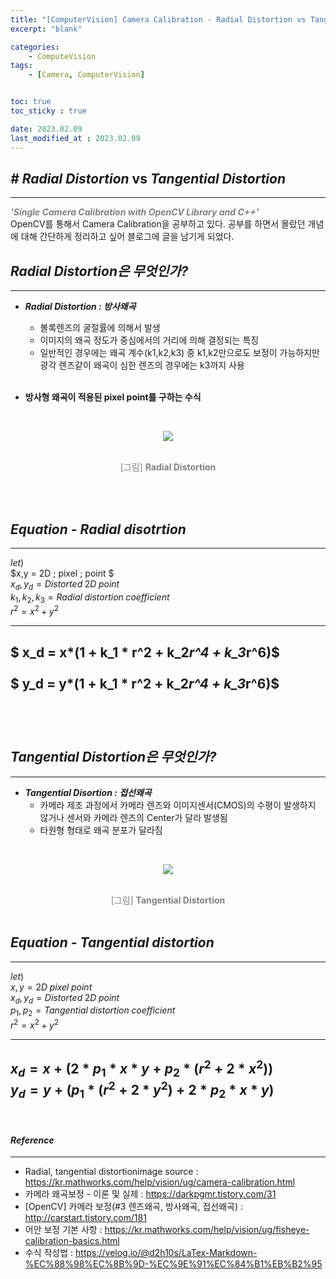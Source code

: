 ```yaml
---
title: "[ComputerVision] Camera Calibration - Radial Distortion vs Tangential Distortion"
excerpt: "blank"

categories:
    - ComputeVision
tags:
    - [Camera, ComputerVision]


toc: true
toc_sticky : true

date: 2023.02.09
last_modified_at : 2023.02.09
---
```

## ***#*** ***Radial Distortion*** vs ***Tangential Distortion***
---
<span style="color:gray">***'Single Camera Calibration with OpenCV Library and C++'***</span></br>
OpenCV를 통해서 Camera Calibration을 공부하고 있다.
공부를 하면서 몰랐던 개념에 대해 간단하게 정리하고 싶어 블로그에 글을 남기게 되었다.
<br>

## ***Radial Distortion은 무엇인가?***
---

* ***Radial Distortion : 방사왜곡***
    * 볼록렌즈의 굴절률에 의해서 발생
    * 이미지의 왜곡 정도가 중심에서의 거리에 의해 결정되는 특징
    * 일반적인 경우에는 왜곡 계수(k1,k2,k3) 중 k1,k2만으로도 보정이 가능하지만 광각 렌즈같이 왜곡이 심한 렌즈의 경우에는 k3까지 사용
<br></br>

* **방사형 왜곡이 적용된 pixel point를 구하는 수식**  




<br><p align="center"><img src='https://user-images.githubusercontent.com/41114834/217764277-44095c90-9c34-462e-8fdc-ee529a779b17.png'></p></br>
    <center><span style="color:gray">[그림] **Radial Distortion**</span></center>

<br></br>
## ***Equation - Radial disotrtion***
-----
$let)$                                                 <br>
$x,y           = 2D \; pixel \; point  $               <br>
$x_d, y_d = Distorted \; 2D \; point$                  <br>
$k_1,k_2,k_3 =Radial \;distortion \;coefficient$       <br>
$r^2 = x^2+y^2$                                        <br>


---
$ x_d = x*(1 + k_1 * r^2 + k_2*r^4 + k_3*r^6)$         <br></br>
$ y_d = y*(1 + k_1 * r^2 + k_2*r^4 + k_3*r^6)$         <br></br>
---

<br>

## ***Tangential Distortion은 무엇인가?***
---
* ***Tangential Disortion : 접선왜곡***
    * 카메라 제조 과정에서 카메라 렌즈와 이미지센서(CMOS)의 수평이 발생하지 않거나 센서와 카메라 렌즈의 Center가 달라 발생됨
    * 타원형 형태로 왜곡 분포가 달라짐


<br><p align="center"><img src='https://user-images.githubusercontent.com/41114834/217755726-ede4cedc-e17b-4bb7-a720-c358ac2ed59e.png'></p></br>
    <center><span style="color:gray">[그림] **Tangential Distortion**</span></center>
  <br>

## ***Equation - Tangential distortion***
---

$let)$                                                  <br>
$x,y           = 2D \; pixel \;point$                    <br>
$x_d, y_d = Distorted \; 2D \; point$                   <br>
$p_1,p_2 = Tangential \;distortion \;coefficient$       <br>
$r^2 = x^2+y^2$                                         <br>

---

$x_d = x + (2 * p_1 * x * y + p_2 * (r^2 + 2*x^2))$      <br>
$y_d = y + (p_1 * (r^2 + 2* y^2) + 2 * p_2 * x * y)$     <br>
---

 












<br>
   
#### ***Reference***
---
* Radial, tangential distortionimage source : https://kr.mathworks.com/help/vision/ug/camera-calibration.html
* 카메라 왜곡보정 - 이론 및 실제 : https://darkpgmr.tistory.com/31
* [OpenCV] 카메라 보정(#3 렌즈왜곡, 방사왜곡, 접선왜곡) : http://carstart.tistory.com/181
* 어안 보정 기본 사항 : https://kr.mathworks.com/help/vision/ug/fisheye-calibration-basics.html
* 수식 작성법 : https://velog.io/@d2h10s/LaTex-Markdown-%EC%88%98%EC%8B%9D-%EC%9E%91%EC%84%B1%EB%B2%95